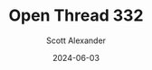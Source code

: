 ---
layout: podcast
title: "Open Thread 332"
author: Scott Alexander
description: https://www.astralcodexten.com/p/open-thread-332
date: 2024-06-03
length: 514851
duration: 129
guid: open-thread-332
---